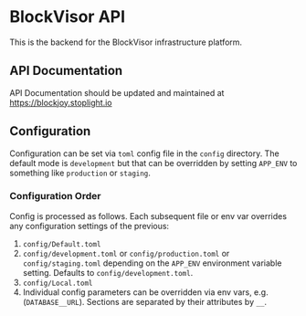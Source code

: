 # BlockVisor API

This is the backend for the BlockVisor infrastructure platform.

## API Documentation

API Documentation should be updated and maintained at https://blockjoy.stoplight.io

## Configuration

Configuration can be set via `toml` config file in the `config` directory. The default mode is `development` but that can be overridden by setting `APP_ENV` to something like `production` or `staging`.

### Configuration Order

Config is processed as follows. Each subsequent file or env var overrides any configuration settings of the previous:

1. `config/Default.toml`
2. `config/development.toml` or `config/production.toml` or `config/staging.toml` depending on the `APP_ENV` environment variable setting. Defaults to `config/development.toml`.
3. `config/Local.toml`
4. Individual config parameters can be overridden via env vars, e.g. (`DATABASE__URL`). Sections are separated by their attributes by `__`.
